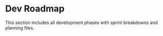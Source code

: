 # Dev Roadmap

This section includes all development phases with sprint breakdowns and planning files.